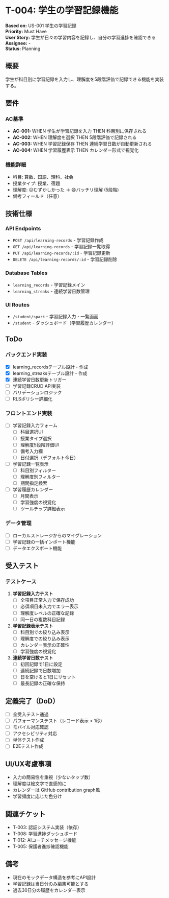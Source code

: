 # T-004: 学生の学習記録機能

**Based on:** US-001 学生の学習記録  
**Priority:** Must Have  
**User Story:** 学生が日々の学習内容を記録し、自分の学習進捗を確認できる  
**Assignee:** -  
**Status:** Planning

## 概要

学生が科目別に学習記録を入力し、理解度を5段階評価で記録できる機能を実装する。

## 要件

### AC基準
- **AC-001:** WHEN 学生が学習記録を入力 THEN 科目別に保存される
- **AC-002:** WHEN 理解度を選択 THEN 5段階評価で記録される
- **AC-003:** WHEN 学習記録保存 THEN 連続学習日数が自動更新される
- **AC-004:** WHEN 学習履歴表示 THEN カレンダー形式で視覚化

### 機能詳細
- 科目: 算数、国語、理科、社会
- 授業タイプ: 授業、宿題
- 理解度: 😥むずかしかった → 😄バッチリ理解 (5段階)
- 備考フィールド（任意）

## 技術仕様

### API Endpoints
- `POST /api/learning-records` - 学習記録作成
- `GET /api/learning-records` - 学習記録一覧取得
- `PUT /api/learning-records/:id` - 学習記録更新
- `DELETE /api/learning-records/:id` - 学習記録削除

### Database Tables
- `learning_records` - 学習記録メイン
- `learning_streaks` - 連続学習日数管理

### UI Routes
- `/student/spark` - 学習記録入力・一覧画面
- `/student` - ダッシュボード（学習履歴カレンダー）

## ToDo

### バックエンド実装
- [x] learning_recordsテーブル設計・作成
- [x] learning_streaksテーブル設計・作成
- [x] 連続学習日数更新トリガー
- [ ] 学習記録CRUD API実装
- [ ] バリデーションロジック
- [ ] RLSポリシー詳細化

### フロントエンド実装
- [ ] 学習記録入力フォーム
  - [ ] 科目選択UI
  - [ ] 授業タイプ選択
  - [ ] 理解度5段階評価UI
  - [ ] 備考入力欄
  - [ ] 日付選択（デフォルト今日）
- [ ] 学習記録一覧表示
  - [ ] 科目別フィルター
  - [ ] 理解度別フィルター
  - [ ] 期間指定検索
- [ ] 学習履歴カレンダー
  - [ ] 月間表示
  - [ ] 学習強度の視覚化
  - [ ] ツールチップ詳細表示

### データ管理
- [ ] ローカルストレージからのマイグレーション
- [ ] 学習記録の一括インポート機能
- [ ] データエクスポート機能

## 受入テスト

### テストケース
1. **学習記録入力テスト**
   - [ ] 全項目正常入力で保存成功
   - [ ] 必須項目未入力でエラー表示
   - [ ] 理解度レベルの正確な記録
   - [ ] 同一日の複数科目記録

2. **学習記録表示テスト**
   - [ ] 科目別での絞り込み表示
   - [ ] 理解度での絞り込み表示
   - [ ] カレンダー表示の正確性
   - [ ] 学習強度の視覚化

3. **連続学習日数テスト**
   - [ ] 初回記録で1日に設定
   - [ ] 連続記録で日数増加
   - [ ] 日を空けると1日にリセット
   - [ ] 最長記録の正確な保持

## 定義完了（DoD）

- [ ] 全受入テスト通過
- [ ] パフォーマンステスト（レコード表示 < 1秒）
- [ ] モバイル対応確認
- [ ] アクセシビリティ対応
- [ ] 単体テスト作成
- [ ] E2Eテスト作成

## UI/UX考慮事項

- 入力の簡易性を重視（少ないタップ数）
- 理解度は絵文字で直感的に
- カレンダーは GitHub contribution graph風
- 学習頻度に応じた色分け

## 関連チケット

- T-003: 認証システム実装（依存）
- T-008: 学習進捗ダッシュボード
- T-012: AIコーチメッセージ機能
- T-005: 保護者進捗確認機能

## 備考

- 現在のモックデータ構造を参考にAPI設計
- 学習記録は当日分のみ編集可能とする
- 過去30日分の履歴をカレンダー表示